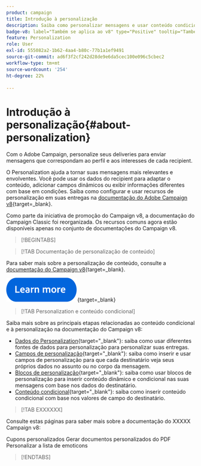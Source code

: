 ```yaml
---
product: campaign
title: Introdução à personalização
description: Saiba como personalizar mensagens e usar conteúdo condicional no Campaign
badge-v8: label="Também se aplica ao v8" type="Positive" tooltip="Também se aplica ao Campaign v8"
feature: Personalization
role: User
exl-id: 555082a2-1b62-4aa4-b80c-77b1a1ef9491
source-git-commit: ad6f3f2cf242d28de9e6da5cec100e096c5cbec2
workflow-type: tm+mt
source-wordcount: '254'
ht-degree: 22%

---
```


# Introdução à personalização{#about-personalization}

Com o Adobe Campaign, personalize seus deliveries para enviar mensagens que correspondam ao perfil e aos interesses de cada recipient.

O Personalization ajuda a tornar suas mensagens mais relevantes e envolventes. Você pode usar os dados do recipient para adaptar o conteúdo, adicionar campos dinâmicos ou exibir informações diferentes com base em condições. Saiba como configurar e usar recursos de personalização em suas entregas na [documentação do Adobe Campaign v8](https://experienceleague.adobe.com/docs/campaign/campaign-v8/send/personalize/personalize.html?lang=pt-BR){target=_blank}.

Como parte da iniciativa de promoção do Campaign v8, a documentação do Campaign Classic foi reorganizada. Os recursos comuns agora estão disponíveis apenas no conjunto de documentações do Campaign v8.

>[!BEGINTABS]

>[!TAB Documentação de personalização de conteúdo]

Para saber mais sobre a personalização de conteúdo, consulte a [documentação do Campaign v8](https://experienceleague.adobe.com/docs/campaign/campaign-v8/send/personalize/personalize.html?lang=pt-BR){target=_blank}.


[![imagem](../../assets/do-not-localize/learn-more-button.svg)](https://experienceleague.adobe.com/docs/campaign/campaign-v8/send/personalize/personalize.html?lang=pt-BR){target=_blank}


>[!TAB Personalization e conteúdo condicional]

Saiba mais sobre as principais etapas relacionadas ao conteúdo condicional e à personalização na documentação do Campaign v8:

* [Dados do Personalization](https://experienceleague.adobe.com/docs/campaign/campaign-v8/send/personalize/personalization-data.html?lang=pt-BR){target="_blank"}: saiba como usar diferentes fontes de dados para personalização para personalizar suas entregas.
* [Campos de personalização](https://experienceleague.adobe.com/docs/campaign/campaign-v8/send/personalize/personalization-fields.html?lang=pt-BR){target="_blank"}: saiba como inserir e usar campos de personalização para que cada destinatário veja seus próprios dados no assunto ou no corpo da mensagem.
* [Blocos de personalização](https://experienceleague.adobe.com/docs/campaign/campaign-v8/send/personalize/personalization-blocks.html?lang=pt-BR){target="_blank"}: saiba como usar blocos de personalização para inserir conteúdo dinâmico e condicional nas suas mensagens com base nos dados do destinatário.
* [Conteúdo condicional](https://experienceleague.adobe.com/docs/campaign/campaign-v8/send/personalize/conditions.html?lang=pt-BR){target="_blank"}: saiba como inserir conteúdo condicional com base nos valores de campo do destinatário.

>[!TAB EXXXXXX]

Consulte estas páginas para saber mais sobre a documentação do XXXXX Campaign v8:

Cupons personalizados
Gerar documentos personalizados do PDF
Personalizar a lista de emoticons

>[!ENDTABS]





<!--
Adobe Campaign lets you mass deliver personalized electronic messages to a target population.

Before starting sending emails:

* Make sure recipient profiles contain at least an email address.
* Learn more about the Adobe Campaign [Delivery best practices](delivery-best-practices.md).
* Read out these sections to learn more about Deliverability: [Deliverability management in Campaign](about-deliverability.md) and [Deliverability best practices guide](https://experienceleague.adobe.com/docs/deliverability-learn/deliverability-best-practice-guide/introduction.html?lang=pt-BR).

The key steps to send an email are as follows:

* [Create an email delivery](creating-an-email-delivery.md)
* [Define the target population](steps-defining-the-target-population.md)
* [Define the email content](defining-the-email-content.md)
* [Send the email](sending-messages.md)
* [Monitor the delivery](about-delivery-monitoring.md)

The sections below provide information that is specific to the email channel. For global information on how to create a delivery, refer to [this section](steps-about-delivery-creation-steps.md).
-->